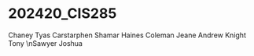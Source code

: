 # 202420_CIS285
Chaney Tyas
Carstarphen Shamar
Haines Coleman
Jeane Andrew
Knight Tony
\nSawyer Joshua
